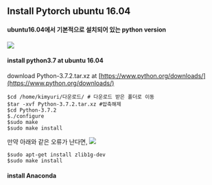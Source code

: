 ## Install Pytorch ubuntu 16.04

#### ubuntu16.04에서 기본적으로 설치되어 있는 python version
![
](https://lh3.googleusercontent.com/D-Ep4i_UMM3cOrm_KVmeyIMkzT_tJ_0V9e8BrZpIgTwftJ19KN32x7_eOa2yBWX_WDmb0OCfTu8 "python_version")

#### install python3.7 at ubuntu 16.04
download Python-3.7.2.tar.xz at [https://www.python.org/downloads/](https://www.python.org/downloads/)

    $cd /home/kimyuri/다운로드/ # 다운로드 받은 폴더로 이동
    $tar -xvf Python-3.7.2.tar.xz #압축해제
    $cd Python-3.7.2
    $./configure
    $sudo make
    $​sudo make install

만약 아래와 같은 오류가 난다면,
![
](https://lh3.googleusercontent.com/wbjcaEZGhjBxmHc4_jpR2yjsDMFn5ug6J6MNxfholc0I9fUXmVZMDB4rzeDHEZ_u2Xq0MMu8xbs "ZipImportError")

    $sudo apt-get install zlib1g-dev
    $sudo make install

#### install Anaconda

<!--stackedit_data:
eyJoaXN0b3J5IjpbMTU4ODU0Nzk1MCwtMTY4NTIzMTEwMCwtMT
cwMzM0MzA0M119
-->